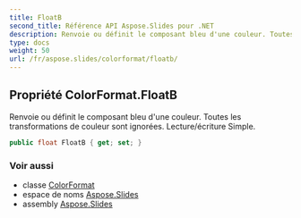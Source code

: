 ```yaml
---
title: FloatB
second_title: Référence API Aspose.Slides pour .NET
description: Renvoie ou définit le composant bleu d'une couleur. Toutes les transformations de couleur sont ignorées. Lecture/écriture Simple.
type: docs
weight: 50
url: /fr/aspose.slides/colorformat/floatb/
---
```


## Propriété ColorFormat.FloatB

Renvoie ou définit le composant bleu d'une couleur. Toutes les transformations de couleur sont ignorées. Lecture/écriture Simple.

```csharp
public float FloatB { get; set; }
```

### Voir aussi

* classe [ColorFormat](../../colorformat)
* espace de noms [Aspose.Slides](../../colorformat)
* assembly [Aspose.Slides](../../../)

<!-- NE PAS ÉDITER : généré par xmldocmd pour Aspose.Slides.dll -->